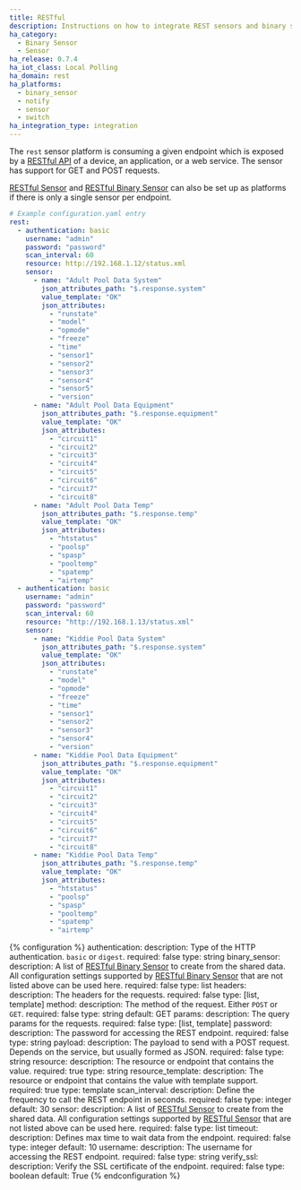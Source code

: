 ```yaml
---
title: RESTful
description: Instructions on how to integrate REST sensors and binary sensors into Home Assistant.
ha_category:
  - Binary Sensor
  - Sensor
ha_release: 0.7.4
ha_iot_class: Local Polling
ha_domain: rest
ha_platforms:
  - binary_sensor
  - notify
  - sensor
  - switch
ha_integration_type: integration
---
```


The `rest` sensor platform is consuming a given endpoint which is exposed by a [RESTful API](https://en.wikipedia.org/wiki/Representational_state_transfer) of a device, an application, or a web service. The sensor has support for GET and POST requests.

[RESTful Sensor](/integrations/sensor.rest) and [RESTful Binary Sensor](/integrations/binary_sensor.rest) can also be set up as platforms if there is only a single sensor per endpoint.

```yaml
# Example configuration.yaml entry
rest:
  - authentication: basic
    username: "admin"
    password: "password"
    scan_interval: 60
    resource: http://192.168.1.12/status.xml
    sensor:
      - name: "Adult Pool Data System"
        json_attributes_path: "$.response.system"
        value_template: "OK"
        json_attributes:
          - "runstate"
          - "model"
          - "opmode"
          - "freeze"
          - "time"
          - "sensor1"
          - "sensor2"
          - "sensor3"
          - "sensor4"
          - "sensor5"
          - "version"
      - name: "Adult Pool Data Equipment"
        json_attributes_path: "$.response.equipment"
        value_template: "OK"
        json_attributes:
          - "circuit1"
          - "circuit2"
          - "circuit3"
          - "circuit4"
          - "circuit5"
          - "circuit6"
          - "circuit7"
          - "circuit8"
      - name: "Adult Pool Data Temp"
        json_attributes_path: "$.response.temp"
        value_template: "OK"
        json_attributes:
          - "htstatus"
          - "poolsp"
          - "spasp"
          - "pooltemp"
          - "spatemp"
          - "airtemp"
  - authentication: basic
    username: "admin"
    password: "password"
    scan_interval: 60
    resource: "http://192.168.1.13/status.xml"
    sensor:
      - name: "Kiddie Pool Data System"
        json_attributes_path: "$.response.system"
        value_template: "OK"
        json_attributes:
          - "runstate"
          - "model"
          - "opmode"
          - "freeze"
          - "time"
          - "sensor1"
          - "sensor2"
          - "sensor3"
          - "sensor4"
          - "version"
      - name: "Kiddie Pool Data Equipment"
        json_attributes_path: "$.response.equipment"
        value_template: "OK"
        json_attributes:
          - "circuit1"
          - "circuit2"
          - "circuit3"
          - "circuit4"
          - "circuit5"
          - "circuit6"
          - "circuit7"
          - "circuit8"
      - name: "Kiddie Pool Data Temp"
        json_attributes_path: "$.response.temp"
        value_template: "OK"
        json_attributes:
          - "htstatus"
          - "poolsp"
          - "spasp"
          - "pooltemp"
          - "spatemp"
          - "airtemp"
```

{% configuration %}
authentication:
  description:  Type of the HTTP authentication. `basic` or `digest`.
  required: false
  type: string
binary_sensor:
  description: A list of [RESTful Binary Sensor](/integrations/binary_sensor.rest) to create from the shared data. All configuration settings supported by [RESTful Binary Sensor](/integrations/binary_sensor.rest#configuration-variables) that are not listed above can be used here.
  required: false
  type: list
headers:
  description: The headers for the requests.
  required: false
  type: [list, template]
method:
  description: The method of the request. Either `POST` or `GET`.
  required: false
  type: string
  default: GET
params:
  description: The query params for the requests.
  required: false
  type: [list, template]
password:
  description: The password for accessing the REST endpoint.
  required: false
  type: string
payload:
  description: The payload to send with a POST request. Depends on the service, but usually formed as JSON.
  required: false
  type: string
resource:
  description: The resource or endpoint that contains the value.
  required: true
  type: string
resource_template:
  description: The resource or endpoint that contains the value with template support.
  required: true
  type: template
scan_interval:
  description: Define the frequency to call the REST endpoint in seconds.
  required: false
  type: integer
  default: 30
sensor:
  description: A list of [RESTful Sensor](/integrations/sensor.rest) to create from the shared data. All configuration settings supported by [RESTful Sensor](/integrations/sensor.rest#configuration-variables) that are not listed above can be used here.
  required: false
  type: list
timeout:
  description: Defines max time to wait data from the endpoint.
  required: false
  type: integer
  default: 10
username:
  description: The username for accessing the REST endpoint.
  required: false
  type: string
verify_ssl:
  description: Verify the SSL certificate of the endpoint.
  required: false
  type: boolean
  default: True
{% endconfiguration %}
